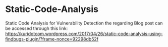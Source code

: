 # Static-Code-Analysis
Static Code Analysis for Vulnerability Detection
the regarding Blog post can be accessed through this link: https://kuridotcom.wordpress.com/2017/04/26/static-code-analysis-using-findbugs-plugin/?frame-nonce=92298db52f
